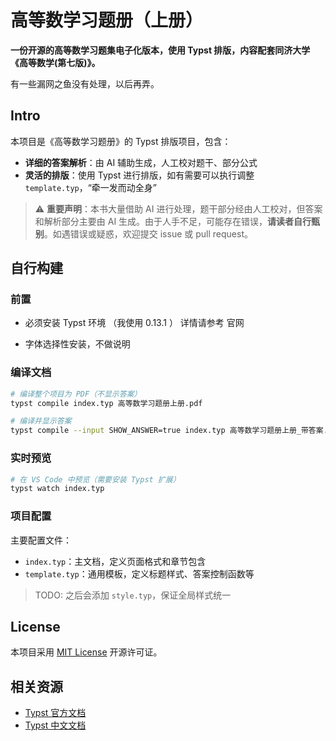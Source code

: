 # 高等数学习题册（上册）

**一份开源的高等数学习题集电子化版本，使用 Typst 排版，内容配套同济大学《高等数学(第七版)》。**

有一些漏网之鱼没有处理，以后再弄。

## Intro

本项目是《高等数学习题册》的 Typst 排版项目，包含：

- **详细的答案解析**：由 AI 辅助生成，人工校对题干、部分公式
- **灵活的排版**：使用 Typst 进行排版，如有需要可以执行调整 `template.typ`，“牵一发而动全身”

> ⚠️ **重要声明**：本书大量借助 AI 进行处理，题干部分经由人工校对，但答案和解析部分主要由 AI 生成。由于人手不足，可能存在错误，**请读者自行甄别**。如遇错误或疑惑，欢迎提交 issue 或 pull request。


## 自行构建

### 前置

- 必须安装 Typst 环境 （我使用 0.13.1 ）
  详情请参考 官网

- 字体选择性安装，不做说明

### 编译文档

```bash
# 编译整个项目为 PDF（不显示答案）
typst compile index.typ 高等数学习题册上册.pdf

# 编译并显示答案
typst compile --input SHOW_ANSWER=true index.typ 高等数学习题册上册_带答案.pdf
```

### 实时预览

```bash
# 在 VS Code 中预览（需要安装 Typst 扩展）
typst watch index.typ
```

### 项目配置

主要配置文件：
- `index.typ`：主文档，定义页面格式和章节包含
- `template.typ`：通用模板，定义标题样式、答案控制函数等

>TODO: 之后会添加 `style.typ`，保证全局样式统一

## License

本项目采用 [MIT License](./LICENSE) 开源许可证。

## 相关资源

- [Typst 官方文档](https://typst.app/docs)
- [Typst 中文文档](https://typst-doc-cn.github.io/)

